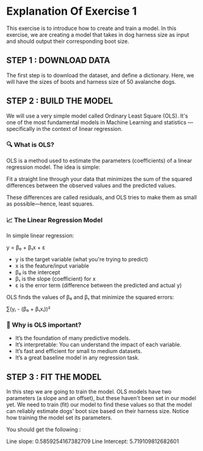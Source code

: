 # Explanation Of Exercise 1

This exercise is to introduce how to create and train a model. In this exercise, we are creating a model that takes in dog harness size as input and should output their corresponding boot size.

## STEP 1 : DOWNLOAD DATA

The first step is to download the dataset, and define a dictionary. Here, we will have the sizes of boots and harness size of 50 avalanche dogs. 

## STEP 2 : BUILD THE MODEL 

We will use a very simple model called Ordinary Least Square (OLS).
It's one of the most fundamental models in Machine Learning and statistics — specifically in the context of linear regression.

### 🔍 What is OLS?
OLS is a method used to estimate the parameters (coefficients) of a linear regression model. The idea is simple:

Fit a straight line through your data that minimizes the sum of the squared differences between the observed values and the predicted values.

These differences are called residuals, and OLS tries to make them as small as possible—hence, least squares.

### 📈 The Linear Regression Model
In simple linear regression:

  y = β₀ + β₁x + ε

- y is the target variable (what you're trying to predict)
- x is the feature/input variable
- β₀ is the intercept
- β₁ is the slope (coefficient) for x
- ε is the error term (difference between the predicted and actual y)

OLS finds the values of β₀ and β₁ that minimize the squared errors:

∑(yᵢ - (β₀ + β₁xᵢ))²

### 🧠 Why is OLS important?

- It’s the foundation of many predictive models.
- It’s interpretable: You can understand the impact of each variable.
- It’s fast and efficient for small to medium datasets.
- It’s a great baseline model in any regression task.

## STEP 3 : FIT THE MODEL 

In this step we are going to train the model. OLS models have two parameters (a slope and an offset), but these haven't been set in our model yet. 
We need to train (fit) our model to find these values so that the model can reliably estimate dogs' boot size based on their harness size.
Notice how training the model set its parameters.

You should get the following : 

Line slope: 0.5859254167382709
Line Intercept: 5.719109812682601




